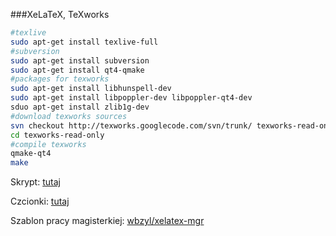 ###XeLaTeX, TeXworks

```sh
#texlive
sudo apt-get install texlive-full 
#subversion
sudo apt-get install subversion 
sudo apt-get install qt4-qmake 
#packages for texworks
sudo apt-get install libhunspell-dev
sudo apt-get install libpoppler-dev libpoppler-qt4-dev
sduo apt-get install zlib1g-dev
#download texworks sources
svn checkout http://texworks.googlecode.com/svn/trunk/ texworks-read-only 
cd texworks-read-only
#compile texworks
qmake-qt4
make
```
Skrypt: [tutaj](./scripts/xelatex-mgr/latex-set-up.sh)

Czcionki: [tutaj](./scripts/xelatex-mgr/fonts.tar.gz)

Szablon pracy magisterkiej: [wbzyl/xelatex-mgr](https://github.com/wbzyl/xelatex-mgr)